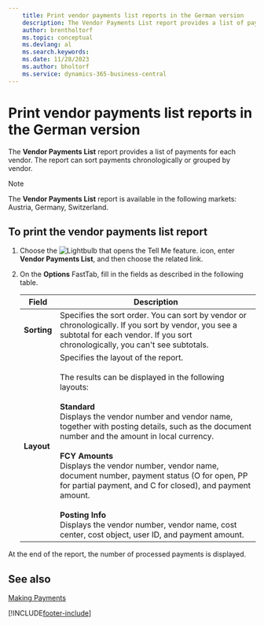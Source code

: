 ```yaml
---
    title: Print vendor payments list reports in the German version
    description: The Vendor Payments List report provides a list of payments for each vendor in the German version. The report can sort payments chronologically or grouped by vendor.
    author: brentholtorf
    ms.topic: conceptual
    ms.devlang: al
    ms.search.keywords:
    ms.date: 11/28/2023
    ms.author: bholtorf
    ms.service: dynamics-365-business-central
---
```

# Print vendor payments list reports in the German version

The **Vendor Payments List** report provides a list of payments for each vendor. The report can sort payments chronologically or grouped by vendor.  

> [!NOTE]
> The **Vendor Payments List** report is available in the following markets: Austria, Germany, Switzerland.

## To print the vendor payments list report  

1. Choose the ![Lightbulb that opens the Tell Me feature.](../../media/ui-search/search_small.png "Tell me what you want to do") icon, enter **Vendor Payments List**, and then choose the related link.  
2. On the **Options** FastTab, fill in the fields as described in the following table.  

    |Field|Description|  
    |---------------------------------|---------------------------------------|  
    |**Sorting**|Specifies the sort order. You can sort by vendor or chronologically. If you sort by vendor, you see a subtotal for each vendor. If you sort chronologically, you can't see subtotals.|  
    |**Layout**|Specifies the layout of the report.<br /><br /> The results can be displayed in the following layouts:<br /><br /> **Standard**<br /> Displays the vendor number and vendor name, together with posting details, such as the document number and the amount in local currency.<br /><br /> **FCY Amounts**<br /> Displays the vendor number, vendor name, document number, payment status (O for open, PP for partial payment, and C for closed), and payment amount.<br /><br /> **Posting Info**<br /> Displays the vendor number, vendor name, cost center, cost object, user ID, and payment amount.|  

 At the end of the report, the number of processed payments is displayed.  

## See also

[Making Payments](../../payables-make-payments.md)


[!INCLUDE[footer-include](../../includes/footer-banner.md)]